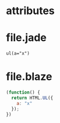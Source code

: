 # attributes

# file.jade
```jade
ul(a="x")
```

# file.blaze
```javascript
(function() {
  return HTML.UL({
    a: "x"
  });
})
```

